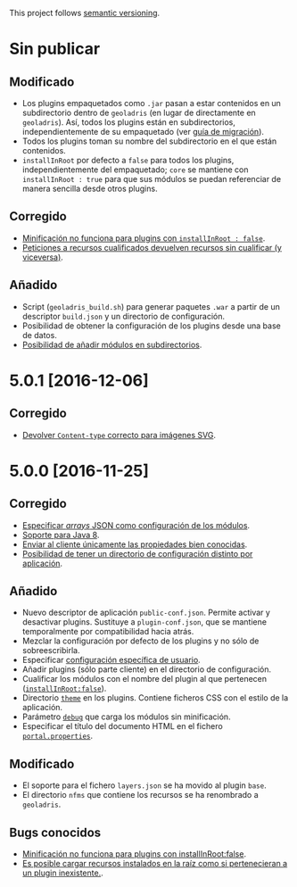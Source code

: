 This project follows [semantic versioning](http://semver.org).

# Sin publicar

## Modificado

* Los plugins empaquetados como `.jar` pasan a estar contenidos en un subdirectorio dentro de `geoladris` (en lugar de directamente en `geoladris`). Así, todos los plugins están en subdirectorios, independientemente de su empaquetado (ver [guía de migración](migrating.md)).
* Todos los plugins toman su nombre del subdirectorio en el que están contenidos.
* `installInRoot` por defecto a `false` para todos los plugins, independientemente del empaquetado; `core` se mantiene con `installInRoot : true` para que sus módulos se puedan referenciar de manera sencilla desde otros plugins.

## Corregido

* [Minificación no funciona para plugins con `installInRoot : false`](https://github.com/geoladris/geoladris/issues/24).
* [Peticiones a recursos cualificados devuelven recursos sin cualificar (y viceversa)](https://github.com/geoladris/geoladris/issues/26).

## Añadido

* Script (`geoladris_build.sh`) para generar paquetes `.war` a partir de un descriptor `build.json` y un directorio de configuración.
* Posibilidad de obtener la configuración de los plugins desde una base de datos.
* [Posibilidad de añadir módulos en subdirectorios](https://github.com/geoladris/core/issues/10).

# 5.0.1 [2016-12-06]

## Corregido

* [Devolver `Content-type` correcto para imágenes SVG](https://github.com/geoladris/geoladris/issues/34).

# 5.0.0 [2016-11-25]

## Corregido
* [Especificar _arrays_ JSON como configuración de los módulos](https://github.com/geoladris/geoladris/issues/2).
* [Soporte para Java 8](https://github.com/geoladris/geoladris/issues/20).
* [Enviar al cliente únicamente las propiedades bien conocidas](https://github.com/geoladris/geoladris/issues/8).
* [Posibilidad de tener un directorio de configuración distinto por aplicación](https://github.com/geoladris/core/issues/30).

## Añadido
* Nuevo descriptor de aplicación `public-conf.json`. Permite activar y desactivar plugins. Sustituye a `plugin-conf.json`, que se mantiene temporalmente por compatibilidad hacia atrás.
* Mezclar la configuración por defecto de los plugins y no sólo de sobreescribirla.
* Especificar [configuración específica de usuario](conf_dir.md#configuración-específica-de-usuarios).
* Añadir plugins (sólo parte cliente) en el directorio de configuración.
* Cualificar los módulos con el nombre del plugin al que pertenecen ([`installInRoot:false`](plugins.md#-configuración)).
* Directorio [`theme`](plugins.md#-estructura) en los plugins. Contiene ficheros CSS con el estilo de la aplicación.
* Parámetro [`debug`](minify_js_css.md) que carga los módulos sin minificación.
* Especificar el título del documento HTML en el fichero [`portal.properties`](conf_dir.md#portalproperties).

## Modificado
* El soporte para el fichero `layers.json` se ha movido al plugin `base`.
* El directorio `nfms` que contiene los recursos se ha renombrado a `geoladris`.

## Bugs conocidos
* [Minificación no funciona para plugins con installInRoot:false](https://github.com/geoladris/geoladris/issues/24).
* [Es posible cargar recursos instalados en la raíz como si pertenecieran a un plugin inexistente.](https://github.com/geoladris/geoladris/issues/26).

